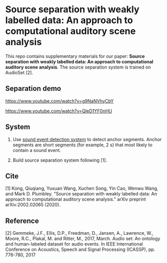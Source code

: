 # Source separation with weakly labelled data: An approach to computational auditory scene analysis

This repo contains supplementary materials for our paper: **Source separation with weakly labelled data: An approach to computational auditory scene analysis**. The source separation system is trained on AudioSet [2].

## Separation demo
https://www.youtube.com/watch?v=g9NaNVhyCbY

https://www.youtube.com/watch?v=QleD1YF0nHU

## System
1. Use [sound event detection system](https://github.com/qiuqiangkong/audioset_tagging_cnn#sound-event-detection-using-pretrained-models) to detect anchor segments. Anchor segments are short segments (for example, 2 s) that most likely to contain a sound event.

2. Build source separation system following [1].

## Cite
[1] Kong, Qiuqiang, Yuxuan Wang, Xuchen Song, Yin Cao, Wenwu Wang, and Mark D. Plumbley. "Source separation with weakly labelled data: An approach to computational auditory scene analysis." arXiv preprint arXiv:2002.02065 (2020).

## Reference
[2] Gemmeke, J.F., Ellis, D.P., Freedman, D., Jansen, A., Lawrence, W., Moore, R.C., Plakal, M. and Ritter, M., 2017, March. Audio set: An ontology and human-labeled dataset for audio events. In IEEE International Conference on Acoustics, Speech and Signal Processing (ICASSP), pp. 776-780, 2017
